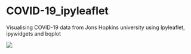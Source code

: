 # COVID-19_ipyleaflet

<p>Visualising COVID-19 data from Jons Hopkins university using Ipyleaflet, ipywidgets and bqplot </p>


![](https://github.com/1230grams/COVID-19_ipyleaflet/blob/master/Corona%20notebook.gif?raw=true)
